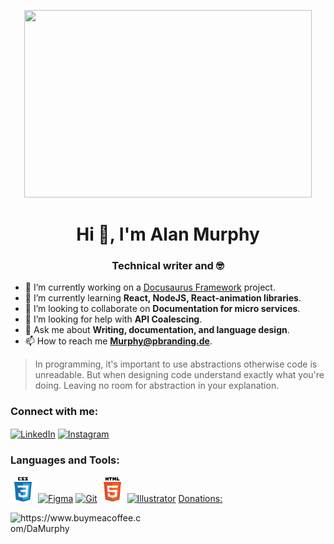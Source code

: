 <p align="center">
  <img width="460" height="300" src="https://user-images.githubusercontent.com/52749223/217674694-066879fe-01fb-40c9-9525-bbc0b713b19f.gif">
</p>

<h1 align="center">Hi 👋, I'm Alan Murphy</h1>
<h3 align="center">Technical writer and 🤓</h3>

- 🔭 I’m currently working on a <a href="https://github.com/Alan4247748/friendly-potato">Docusaurus Framework</a> project.
- 🌱 I’m currently learning <strong>React, NodeJS, React-animation libraries</strong>.
- 👯 I’m looking to collaborate on <strong>Documentation for micro services</strong>.
- 🤝 I’m looking for help with <strong>API Coalescing</strong>.
- 💬 Ask me about <strong>Writing, documentation, and language design</strong>.
- 📫 How to reach me <strong>Murphy@pbranding.de</strong>.

<blockquote>
    <p>In programming, it's important to use abstractions otherwise code is unreadable. 
    But when designing code understand exactly what you're doing. 
    Leaving no room for abstraction in your explanation.</p>
</blockquote>

<h3 align="left">Connect with me:</h3>
<p align="left">
  <a href="https://linkedin.com/in/alan-murphy-" target="blank"><img align="center" src="https://raw.githubusercontent.com/rahuldkjain/github-profile-readme-generator/master/src/images/icons/Social/linked-in-alt.svg" alt="LinkedIn" height="30" width="40" /></a>
  <a href="https://instagram.com/damurphy_" target="blank"><img align="center" src="https://raw.githubusercontent.com/rahuldkjain/github-profile-readme-generator/master/src/images/icons/Social/instagram.svg" alt="Instagram" height="30" width="40" /></a>
</p>

<h3 align="left">Languages and Tools:</h3>
<p align="left">
  <a href="https://www.w3schools.com/css/" target="_blank" rel="noreferrer"><img src="https://raw.githubusercontent.com/devicons/devicon/master/icons/css3/css3-original-wordmark.svg" alt="CSS3" width="40" height="40"/></a>
  <a href="https://www.figma.com/" target="_blank" rel="noreferrer"><img src="https://www.vectorlogo.zone/logos/figma/figma-icon.svg" alt="Figma" width="40" height="40"/></a>
  <a href="https://git-scm.com/" target="_blank" rel="noreferrer"><img src="https://www.vectorlogo.zone/logos/git-scm/git-scm-icon.svg" alt="Git" width="40" height="40"/></a>
  <a href="https://www.w3.org/html/" target="_blank" rel="noreferrer"><img src="https://raw.githubusercontent.com/devicons/devicon/master/icons/html5/html5-original-wordmark.svg" alt="HTML5" width="40" height="40"/></a>
  <a href="https://www.adobe.com/in/products/illustrator.html" target="_blank" rel="noreferrer"><img src="https://www.vectorlogo.zone/logos/adobe_illustrator/adobe_illustrator-icon.svg" alt="Illustrator" width="40" height="40"/></a>
  <a href="https://developer.mozilla
           
<h3 align="left">Donations:</h3>

<p><a href="https://www.buymeacoffee.com/DaMurphy"> <img align="left" src="https://cdn.buymeacoffee.com/buttons/v2/default-yellow.png" height="50" width="210" alt="https://www.buymeacoffee.com/DaMurphy" /></a></p><br><br>

